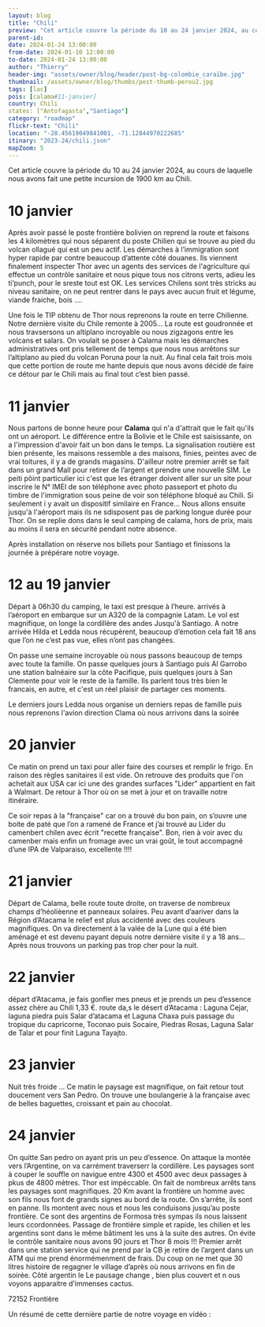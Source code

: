 ```yaml
---
layout: blog
title: "Chili"
preview: "Cet article couvre la période du 10 au 24 janvier 2024, au cours de laquelle nous avons fait une petite incursion au Chili."
parent-id:
date: 2024-01-24 13:00:00
from-date: 2024-01-10 12:00:00
to-date: 2024-01-24 13:00:00
author: "Thierry"
header-img: "assets/owner/blog/header/post-bg-colombie_caraïbe.jpg"
thumbnail: /assets/owner/blog/thumbs/post-thumb-perou2.jpg
tags: [lac]
pois: [calama#11-janvier]
country: Chili
states: ["Antofagasta","Santiago"]
category: "roadmap"
flickr-text: "Chili"
location: "-28.45619049841001, -71.12844970222685"
itinary: "2023-24/chili.json"
mapZoom: 5
---
```


Cet article couvre la période du 10 au 24 janvier 2024, au cours de laquelle nous avons fait une petite incursion de 1900 km au Chili.

# 10 janvier

Après avoir passé le poste frontière bolivien on reprend la route et faisons les 4 kilomètres qui nous séparent du poste Chilien qui se trouve au pied du volcan ollagué qui est un peu actif. Les démarches à l’immigration sont hyper rapide par contre beaucoup d’attente côté douanes. Ils viennent finalement inspecter Thor avec un agents des services de l'agriculture qui effectue un contrôle sanitaire et nous pique tous nos citrons verts, adieu les ti’punch, pour le sreste tout est OK. Les services Chilens sont très stricks au niveau sanitaire, on ne peut rentrer dans le pays avec aucun fruit et légume, viande fraiche, bois ....

Une fois le TIP obtenu de Thor nous reprenons la route en terre Chilienne. Notre dernière visite du Chile remonte à 2005... La route est goudronnée et nous travsersons un altiplano incroyable ou nous zigzagons entre les volcans et salars. On voulait se poser à Calama mais les démarches administratives ont pris tellement de temps que nous nous arrêtons sur l’altiplano au pied du volcan Poruna pour la nuit. Au final cela fait trois mois que cette portion de route me hante depuis que nous avons décidé de faire ce détour par le Chili mais au final tout c’est bien passé.

# 11 janvier

Nous partons de bonne heure pour **Calama** qui n'a d'attrait que le fait qu'ils ont un aéroport. Le différence entre la Bolivie et le Chile est saisissante, on a l'impression d'avoir fait un bon dans le temps. La signalisation routière est bien présente, les maisons ressemble a des maisons, finies, peintes avec de vrai toitures, il y a de grands magasins. D'ailleur notre premier arrêt se fait dans un grand Mall pour retirer de l’argent et prendre une nouvelle SIM. Le peiti pôint particulier ici c'est que les étranger doivent aller sur un site pour inscrire le N° IMEI de son téléphone avec photo passeport et photo du timbre de l'immigration sous peine de voir son téléphone bloqué au Chili. Si seulement i y avait un dispositif similaire en France... Nous allons ensuite jusqu'à l'aéroport mais ils ne sdisposent pas de parking longue durée pour Thor. On se replie dons dans le seul camping de calama, hors de prix, mais au moins il sera en sécurité pendant notre absence.

Après installation on réserve nos billets pour Santiago et finissons la journée à prépérare notre voyage.


# 12 au 19 janvier

Départ à 06h30 du camping, le taxi est presque à l’heure. arrivés à l’aéroport en embarque sur un A320 de la compagnie Latam. Le vol est magnifique, on longe la cordillère des andes Jusqu'à Santiago. A notre arrivée Hilda et Ledda nous récupèrent, beaucoup d’émotion cela fait 18 ans que l’on ne c’est pas vue, elles n’ont pas changées.

On passe une semaine incroyable où nous passons beaucoup de temps avec toute la famille. On passe quelques jours à Santiago puis Al Garrobo une station balnéaire sur la côte Pacifique, puis quelques jours à San Clemente pour voir le reste de la famille. Ils parlent tous très bien le francais, en autre, et c'est un réel plaisir de partager ces moments.

Le derniers jours Ledda nous organise un derniers repas de famille puis nous reprenons l'avion direction Clama où nous arrivons dans la soirée

# 20 janvier

Ce matin on prend un taxi pour aller faire des courses et remplir le frigo. En raison des règles sanitaires il est vide. On retrouve des produits que l'on achetait aux USA car ici une des grandes surfaces "Lider" appartient en fait à Walmart. De retour à Thor où on se met à jour et on travaille notre itinéraire.

Ce soir repas à la "française" car on a trouvé du bon pain, on s’ouvre une boite de paté que l’on a ramené de France et j’ai trouvé au Lider du camenbert chilen avec écrit "recette française". Bon, rien à voir avec du camenber mais enfin un fromage avec un vrai goût, le tout accompagné d’une IPA de Valparaiso, excellente !!!!

# 21 janvier

Départ de Calama, belle route toute droite, on traverse de nombreux champs d’héolièenne et panneaux solaires. 
Peu avant d’aariver dans la Région d’Atacama le relief est plus accidenté avec des couleurs magnifiques.
On va directement à la valée de la Lune qui a été bien aménagé et est devenu payant depuis notre dernière visite il y a 18 ans…
Après nous trouvons un parking pas trop cher pour la nuit.


# 22 janvier


départ d’Atacama, je fais gonfler mes pneus et je prends un peu d’essence assez chère au Chili 1,33 €.
route da,s le désert d’Atacama :
Laguna Cejar, laguna piedra puis Salar d’atacama et Laguna Chaxa puis passage du tropique du capricorne, Toconao puis Socaire, Piedras Rosas, Laguna Salar de Talar et pour finit Laguna Tayajto.

# 23 janvier

Nuit très froide …
Ce matin le paysage est magnifique, on fait retour tout doucement vers San Pedro. On trouve une boulangerie à la française avec de belles baguettes, croissant et pain au chocolat.

# 24 janvier

On quitte San pedro on ayant pris un peu d’essence. On attaque la montée vers l’Argentine, on va carrément traverserr la cordillère. Les paysages sont à couper le souffle on  navigue entre 4300 et  4500 avec deux passages à pkus de 4800 mètres. Thor est impéccable. On fait de nombreux arrêts tans les paysages sont magnifiques.
20 Km avant la frontière un homme avec son fils nous font de grands signes au bord de la route. On s’arrête, ils sont en panne. Ils montent avec nous et nous les conduisons jusqu’au poste frontière. Ce sont des argentins de Formosa très sympas ils nous laissent leurs ccordonnées.
Passage de frontière simple et rapide, les chilien et les argentins sont dans le même bâtiment les uns à la suite des autres. On évite le contrôle sanitaire nous avons 90 jours et Thor 8 mois !!!
Premier arrêt dans une station service qui ne prend par la CB je retire de l’argent dans un ATM qui me prend énormémenment de frais. Du coup on ne met que 30 litres histoire de regagner le village d’après où nous arrivons en fin de soirée. Côté argentin le Le pausage change , bien plus couvert et n ous voyons apparaitre d’immenses cactus.

72152 Frontière


Un résumé de cette dernière partie de notre voyage en vidéo :
